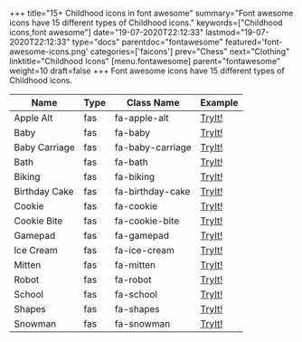 +++
title="15+ Childhood icons in font awesome"
summary="Font awesome icons have 15 different types of Childhood icons."
keywords=["Childhood icons,font awesome"]
date="19-07-2020T22:12:33"
lastmod="19-07-2020T22:12:33"
type="docs"
parentdoc="fontawesome"
featured='font-awesome-icons.png'
categories=['faicons']
prev="Chess"
next="Clothing"
linktitle="Childhood Icons"
[menu.fontawesome]
parent="fontawesome"
weight=10
draft=false
+++
Font awesome icons have 15 different types of Childhood icons.<div class='table-responsive'><table class='table'><thead><tr><th>Name</th><th>Type</th><th>Class Name</th><th>Example</th></tr></thead><tbody><tr><td><i class="fas fa-apple-alt"></i>Apple Alt</td><td>fas</td><td>fa-apple-alt</td><td><a href='https://www.angularjswiki.com/fontawesome/fa-apple-alt/' target='_blank'>TryIt!</a></td></tr><tr><td><i class="fas fa-baby"></i>Baby</td><td>fas</td><td>fa-baby</td><td><a href='https://www.angularjswiki.com/fontawesome/fa-baby/' target='_blank'>TryIt!</a></td></tr><tr><td><i class="fas fa-baby-carriage"></i>Baby Carriage</td><td>fas</td><td>fa-baby-carriage</td><td><a href='https://www.angularjswiki.com/fontawesome/fa-baby-carriage/' target='_blank'>TryIt!</a></td></tr><tr><td><i class="fas fa-bath"></i>Bath</td><td>fas</td><td>fa-bath</td><td><a href='https://www.angularjswiki.com/fontawesome/fa-bath/' target='_blank'>TryIt!</a></td></tr><tr><td><i class="fas fa-biking"></i>Biking</td><td>fas</td><td>fa-biking</td><td><a href='https://www.angularjswiki.com/fontawesome/fa-biking/' target='_blank'>TryIt!</a></td></tr><tr><td><i class="fas fa-birthday-cake"></i>Birthday Cake</td><td>fas</td><td>fa-birthday-cake</td><td><a href='https://www.angularjswiki.com/fontawesome/fa-birthday-cake/' target='_blank'>TryIt!</a></td></tr><tr><td><i class="fas fa-cookie"></i>Cookie</td><td>fas</td><td>fa-cookie</td><td><a href='https://www.angularjswiki.com/fontawesome/fa-cookie/' target='_blank'>TryIt!</a></td></tr><tr><td><i class="fas fa-cookie-bite"></i>Cookie Bite</td><td>fas</td><td>fa-cookie-bite</td><td><a href='https://www.angularjswiki.com/fontawesome/fa-cookie-bite/' target='_blank'>TryIt!</a></td></tr><tr><td><i class="fas fa-gamepad"></i>Gamepad</td><td>fas</td><td>fa-gamepad</td><td><a href='https://www.angularjswiki.com/fontawesome/fa-gamepad/' target='_blank'>TryIt!</a></td></tr><tr><td><i class="fas fa-ice-cream"></i>Ice Cream</td><td>fas</td><td>fa-ice-cream</td><td><a href='https://www.angularjswiki.com/fontawesome/fa-ice-cream/' target='_blank'>TryIt!</a></td></tr><tr><td><i class="fas fa-mitten"></i>Mitten</td><td>fas</td><td>fa-mitten</td><td><a href='https://www.angularjswiki.com/fontawesome/fa-mitten/' target='_blank'>TryIt!</a></td></tr><tr><td><i class="fas fa-robot"></i>Robot</td><td>fas</td><td>fa-robot</td><td><a href='https://www.angularjswiki.com/fontawesome/fa-robot/' target='_blank'>TryIt!</a></td></tr><tr><td><i class="fas fa-school"></i>School</td><td>fas</td><td>fa-school</td><td><a href='https://www.angularjswiki.com/fontawesome/fa-school/' target='_blank'>TryIt!</a></td></tr><tr><td><i class="fas fa-shapes"></i>Shapes</td><td>fas</td><td>fa-shapes</td><td><a href='https://www.angularjswiki.com/fontawesome/fa-shapes/' target='_blank'>TryIt!</a></td></tr><tr><td><i class="fas fa-snowman"></i>Snowman</td><td>fas</td><td>fa-snowman</td><td><a href='https://www.angularjswiki.com/fontawesome/fa-snowman/' target='_blank'>TryIt!</a></td></tr></tbody></table></div>
